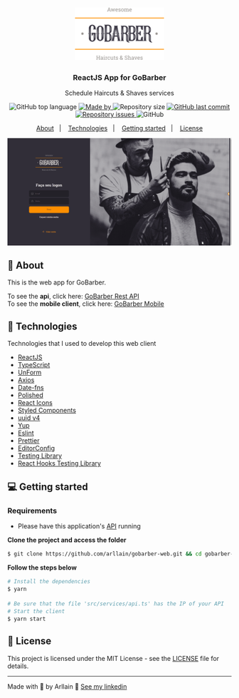 <h1 align="center">
  <img alt="gobarber" src=".github/logo.svg" width="200px">
</h1>

<h3 align="center">
  ReactJS App for GoBarber
</h3>

<p align="center">Schedule Haircuts & Shaves services</p>

<p align="center">
  <img alt="GitHub top language" src="https://img.shields.io/github/languages/top/arllain/gobarber-web?color=%23FF9000">

  <a href="https://www.linkedin.com/in/arllain/" target="_blank" rel="noopener noreferrer">
    <img alt="Made by" src="https://img.shields.io/badge/made%20by-arllain-%23FF9000">
  </a>

  <img alt="Repository size" src="https://img.shields.io/github/repo-size/arllain/gobarber-web?color=%23FF9000">

  <a href="https://github.com/arllain/gobarber-web/commits/master">
    <img alt="GitHub last commit" src="https://img.shields.io/github/last-commit/arllain/gobarber-web?color=%23FF9000">
  </a>

  <a href="https://github.com/arllain/gobarber-api/issues">
    <img alt="Repository issues" src="https://img.shields.io/github/issues/arllain/gobarber-web?color=%23FF9000">
  </a>

  <img alt="GitHub" src="https://img.shields.io/github/license/arllain/gobarber-web?color=%23FF9000">
</p>

<p align="center">
  <a href="#%EF%B8%8F-about-the-project">About</a>&nbsp;&nbsp;&nbsp;|&nbsp;&nbsp;&nbsp;
  <a href="#-technologies">Technologies</a>&nbsp;&nbsp;&nbsp;|&nbsp;&nbsp;&nbsp;
  <a href="#-getting-started">Getting started</a>&nbsp;&nbsp;&nbsp;|&nbsp;&nbsp;&nbsp;
  <a href="#-license">License</a>
</p>

<p align="center">
  <img alt="Layout" src=".github/gobarber_web.gif">
</p>

## 🧐 About

This is the web app for GoBarber.

To see the **api**, click here: [GoBarber Rest API](https://github.com/arllain/gobarber-api)</br>
To see the **mobile client**, click here: [GoBarber Mobile](https://github.com/arllain/gobarber-mobile)

## 🚀 Technologies

Technologies that I used to develop this web client

- [ReactJS](https://reactjs.org/)
- [TypeScript](https://www.typescriptlang.org/)
- [UnForm](https://unform.dev/)
- [Axios](https://github.com/axios/axios)
- [Date-fns](https://date-fns.org/)
- [Polished](https://github.com/styled-components/polished)
- [React Icons](https://react-icons.github.io/react-icons/#/)
- [Styled Components](https://styled-components.com/)
- [uuid v4](https://github.com/thenativeweb/uuidv4/)
- [Yup](https://github.com/jquense/yup)
- [Eslint](https://eslint.org/)
- [Prettier](https://prettier.io/)
- [EditorConfig](https://editorconfig.org/)
- [Testing Library](https://testing-library.com/)
- [React Hooks Testing Library](https://react-hooks-testing-library.com/)

## 💻 Getting started

### Requirements

- Please have this application's [API](https://github.com/arllain/gobarber-api) running

**Clone the project and access the folder**

```bash
$ git clone https://github.com/arllain/gobarber-web.git && cd gobarber-api
```

**Follow the steps below**

```bash
# Install the dependencies
$ yarn

# Be sure that the file 'src/services/api.ts' has the IP of your API
# Start the client
$ yarn start

```

## 📝 License

This project is licensed under the MIT License - see the [LICENSE](LICENSE) file for details.

---

Made with 💜 by Arllain 👋 [See my linkedin](https://www.linkedin.com/in/arllain/)
